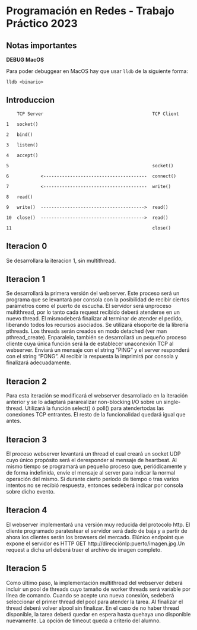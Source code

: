 # Programación en Redes - Trabajo Práctico 2023

## Notas importantes

**DEBUG MacOS**

Para poder debuggear en MacOS hay que usar `lldb` de la siguiente forma:

```
lldb <binario>
```

## Introduccion

```
    TCP Server                                         TCP Client

1   socket()

2   bind()

3   listen()

4   accept()

5                                                      socket()

6            <---------------------------------------  connect()

7            <---------------------------------------  write()

8   read()

9   write()  --------------------------------------->  read()

10  close()  --------------------------------------->  read()

11                                                     close()

```

## Iteracion 0
Se desarrollara la iteracion 1, sin multithread.


## Iteracion 1

Se desarrollará la primera versión del webserver. Este proceso será un programa que se levantará
por consola con la posibilidad de recibir ciertos parámetros como el puerto de escucha. El servidor
será unproceso multithread, por lo tanto cada request recibido deberá atenderse en un nuevo thread.
El mismodeberá finalizar al terminar de atender el pedido, liberando todos los recursos asociados.
Se utilizará elsoporte de la librería pthreads. Los threads serán creados en modo detached (ver
man pthread_create). Enparalelo, también se desarrollará un pequeño proceso cliente cuya única
función será la de establecer unaconexión TCP al webserver. Enviará un mensaje con el string
“PING” y el server responderá con el string “PONG”. Al recibir la respuesta la imprimirá por
consola y finalizará adecuadamente.


## Iteracion 2

Para esta iteración se modificará el webserver desarrollado en la iteración anterior y se lo
adaptará pararealizar non-blocking I/O sobre un single-thread. Utilizará la función select()
ó poll() para atendertodas las conexiones TCP entrantes. El resto de la funcionalidad quedará
igual que antes.


## Iteracion 3

El proceso webserver levantará un thread el cual creará un socket UDP cuyo único propósito será
el deresponder al mensaje de heartbeat. Al mismo tiempo se programará un pequeño proceso que,
periódicamente y de forma indefinida, envíe el mensaje al server para indicar la normal operación
del mismo. Si durante cierto período de tiempo o tras varios intentos no se recibió respuesta,
entonces sedeberá indicar por consola sobre dicho evento.


## Iteracion 4

El webserver implementará una versión muy reducida del protocolo http. El cliente programado
paratestear el servidor será dado de baja y a partir de ahora los clientes serán los browsers
del mercado. Elúnico endpoint que expone el servidor es
HTTP GET http://direcciónIp:puerto/imagen.jpg.Un request a dicha url deberá traer el
archivo de imagen completo.


## Iteracion 5

Como último paso, la implementación multithread del webserver deberá incluir un pool de threads
cuyo tamaño de worker threads será variable por línea de comando. Cuando se acepte una nueva
conexión, sedeberá seleccionar el primer thread del pool para atender la tarea. Al finalizar el
thread deberá volver alpool sin finalizar. En el caso de no haber thread disponible, la tarea
deberá quedar en espera hasta quehaya uno disponible nuevamente. La opción de timeout queda
a criterio del alumno.

